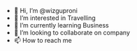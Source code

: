- 👋 Hi, I’m @wizguproni
- 👀 I’m interested in Travelling
- 🌱 I’m currently learning Business
- 💞️ I’m looking to collaborate on company
- 📫 How to reach me 

<!---
wizguproni/wizguproni is a ✨ special ✨ repository because its `README.md` (this file) appears on your GitHub profile.
You can click the Preview link to take a look at your changes.
--->
